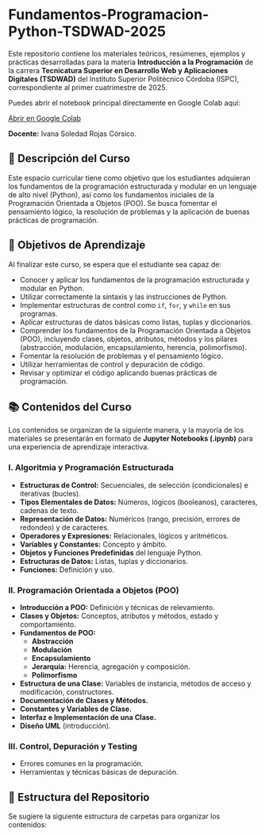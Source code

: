 # Fundamentos-Programacion-Python-TSDWAD-2025

Este repositorio contiene los materiales teóricos, resúmenes, ejemplos y prácticas desarrolladas para la materia **Introducción a la Programación** de la carrera **Tecnicatura Superior en Desarrollo Web y Aplicaciones Digitales (TSDWAD)** del Instituto Superior Politécnico Córdoba (ISPC), correspondiente al primer cuatrimestre de 2025.

Puedes abrir el notebook principal directamente en Google Colab aquí:

[Abrir en Google Colab](ISPC-WEB-2025/Fundamentos-Programacion-Python-TSDWAD-2025/tree/developer/Unidad%201%20-%20Introduccion%20a%20Python/01_Introduccion_a_Python_Fundamentos.ipynb)

**Docente:** Ivana Soledad Rojas Córsico.

## 📝 Descripción del Curso

Este espacio curricular tiene como objetivo que los estudiantes adquieran los fundamentos de la programación estructurada y modular en un lenguaje de alto nivel (Python), así como los fundamentos iniciales de la Programación Orientada a Objetos (POO). Se busca fomentar el pensamiento lógico, la resolución de problemas y la aplicación de buenas prácticas de programación.

## 🎯 Objetivos de Aprendizaje

Al finalizar este curso, se espera que el estudiante sea capaz de:

* Conocer y aplicar los fundamentos de la programación estructurada y modular en Python.
* Utilizar correctamente la sintaxis y las instrucciones de Python.
* Implementar estructuras de control como `if`, `for`, y `while` en sus programas.
* Aplicar estructuras de datos básicas como listas, tuplas y diccionarios.
* Comprender los fundamentos de la Programación Orientada a Objetos (POO), incluyendo clases, objetos, atributos, métodos y los pilares (abstracción, modulación, encapsulamiento, herencia, polimorfismo).
* Fomentar la resolución de problemas y el pensamiento lógico.
* Utilizar herramientas de control y depuración de código.
* Revisar y optimizar el código aplicando buenas prácticas de programación.

## 📚 Contenidos del Curso

Los contenidos se organizan de la siguiente manera, y la mayoría de los materiales se presentarán en formato de **Jupyter Notebooks (.ipynb)** para una experiencia de aprendizaje interactiva.

### I. Algoritmia y Programación Estructurada

* **Estructuras de Control:** Secuenciales, de selección (condicionales) e iterativas (bucles).
* **Tipos Elementales de Datos:** Números, lógicos (booleanos), caracteres, cadenas de texto.
* **Representación de Datos:** Numéricos (rango, precisión, errores de redondeo) y de caracteres.
* **Operadores y Expresiones:** Relacionales, lógicos y aritméticos.
* **Variables y Constantes:** Concepto y ámbito.
* **Objetos y Funciones Predefinidas** del lenguaje Python.
* **Estructuras de Datos:** Listas, tuplas y diccionarios.
* **Funciones:** Definición y uso.

### II. Programación Orientada a Objetos (POO)

* **Introducción a POO:** Definición y técnicas de relevamiento.
* **Clases y Objetos:** Conceptos, atributos y métodos, estado y comportamiento.
* **Fundamentos de POO:**
    * **Abstracción**
    * **Modulación**
    * **Encapsulamiento**
    * **Jerarquía:** Herencia, agregación y composición.
    * **Polimorfismo**
* **Estructura de una Clase:** Variables de instancia, métodos de acceso y modificación, constructores.
* **Documentación de Clases y Métodos.**
* **Constantes y Variables de Clase.**
* **Interfaz e Implementación de una Clase.**
* **Diseño UML** (introducción).

### III. Control, Depuración y Testing

* Errores comunes en la programación.
* Herramientas y técnicas básicas de depuración.

## 📁 Estructura del Repositorio

Se sugiere la siguiente estructura de carpetas para organizar los contenidos:
